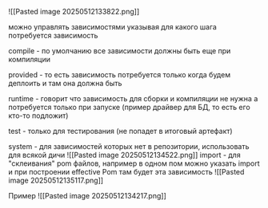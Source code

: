 ![[Pasted image 20250512133822.png]]

можно управлять зависимостями указывая для какого шага потребуется зависимость 

compile - по умолчанию все зависимости должны быть еще при компиляции

provided - то есть зависимость потребуется только когда будем деплоить и там она должна быть 

runtime -  говорит что зависимость для сборки и компиляции не нужна а потребуется только при запуске (пример драйвер для БД, то есть его кто-то подложит)

test -  только для тестирования (не попадет в итоговый артефакт)

system - для зависимостей которых нет в репозитории, использовать для всякой дичи
![[Pasted image 20250512134522.png]]
import - для "склеивания" pom файлов, например в одном пом можно указать import и при построении effective Pom там будет эта зависимость 
![[Pasted image 20250512135117.png]]

Пример 
![[Pasted image 20250512134217.png]]
